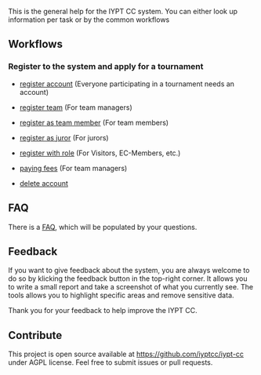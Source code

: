 
This is the general help for the IYPT CC system. You can either look up information per task or by the common workflows

## Workflows

### Register to the system and apply for a tournament

* [register account](account.md) (Everyone participating in a tournament needs an account)
* [register team](register_team.md) (For team managers)
* [register as team member](register_member.md) (For team members)
* [register as juror](register_juror.md) (For jurors)
* [register with role](register_role.md) (For Visitors, EC-Members, etc.)

* [paying fees](fees.md) (For team managers)

* [delete account](account.md)

## FAQ

There is a [FAQ](faq.md), which will be populated by your questions.

## Feedback

If you want to give feedback about the system, you are always welcome to do so by klicking the feedback button in the top-right corner. It allows you to write a small report and take a screenshot of what you currently see. The tools allows you to highlight specific areas and remove sensitive data.

Thank you for your feedback to help improve the IYPT CC.

## Contribute

This project is open source available at https://github.com/iyptcc/iypt-cc under AGPL license. Feel free to submit issues or pull requests.
